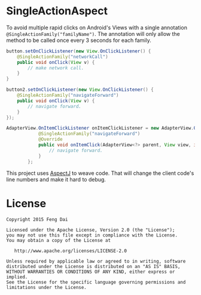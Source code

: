 # SingleActionAspect
To avoid multiple rapid clicks on Android's Views with a single annotation ```@SingleActionFamily("familyName")```.
The annotation will only allow the method to be called once every 3 seconds for each family.


```java
button.setOnClickListener(new View.OnClickListener() {
    @SingleActionFamily("networkCall")
    public void onClick(View v) {
        // make network call.
    }
}

button2.setOnClickListener(new View.OnClickListener() {
    @SingleActionFamily("navigateForward")
    public void onClick(View v) {
        // navigate forward.
    }
});

AdapterView.OnItemClickListener onItemClickListener = new AdapterView.OnItemClickListener() {
            @SingleActionFamily("navigateForward")
            @Override
            public void onItemClick(AdapterView<?> parent, View view, int position, long id) {
                // navigate forward.
            }
        };
```

This project uses [AspectJ][AspectJ] to weave code. That will change the client code's line numbers and make it hard to debug. 


# License

    Copyright 2015 Feng Dai

    Licensed under the Apache License, Version 2.0 (the "License");
    you may not use this file except in compliance with the License.
    You may obtain a copy of the License at

       http://www.apache.org/licenses/LICENSE-2.0

    Unless required by applicable law or agreed to in writing, software
    distributed under the License is distributed on an "AS IS" BASIS,
    WITHOUT WARRANTIES OR CONDITIONS OF ANY KIND, either express or implied.
    See the License for the specific language governing permissions and
    limitations under the License.



[AspectJ]:https://github.com/eclipse/org.aspectj
